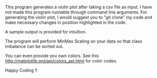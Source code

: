 This program generates a violin plot after taking a csv file as input. I have not made this program runnable through command line arguments.
For generating the violin plot, I would suggest you to "git clone" my code and make necessary changes in position highlighted in the code.

A sample output is provided for intuition.

The program will perform MinMax Scaling on your data so that class imbalance can be sorted out.

You can even provide you own colors. See this http://matplotlib.org/api/colors_api.html for color codes.

Happy Coding !!
